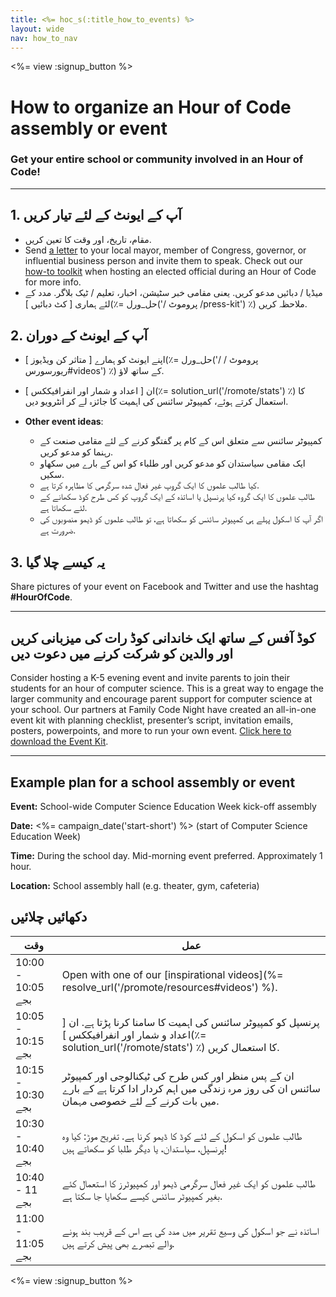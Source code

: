 ```yaml
---
title: <%= hoc_s(:title_how_to_events) %>
layout: wide
nav: how_to_nav
---
```

<%= view :signup_button %>

# How to organize an Hour of Code assembly or event

### Get your entire school or community involved in an Hour of Code!

* * *

## 1. آپ کے ایونٹ کے لئے تیار کریں

- مقام، تاریخ، اور وقت کا تعین کریں.
- Send [a letter](https://hourofcode.com/promote/resources#sample-emails) to your local mayor, member of Congress, governor, or influential business person and invite them to speak. Check out our [how-to toolkit](%=localized_file('/files/elected-official.pdf')%) when hosting an elected official during an Hour of Code for more info.
- میڈیا / دبائیں مدعو کریں. یعنی مقامی خبر سٹیشن، اخبار، تعلیم / ٹیک بلاگر. مدد کے لئے ہماری [ کٹ دبائیں ](٪= حل_ورل('/ پروموٹ /press-kit') ٪) ملاحظہ کریں.

## 2. آپ کے ایونٹ کے دوران

- اپنے ایونٹ کو ہمارے [ متاثر کن ویڈیوز ](٪= حل_ورل('/ پروموٹ / ریورسورس#videos') ٪) کے ساتھ لاؤ.
- ان [ اعداد و شمار اور انفرافیککس ](٪= solution_url('/romote/stats') ٪) کا استعمال کرتے ہوئے، کمپیوٹر سائنس کی اہمیت کا جائزہ لے کر انٹرویو دیں.   
      
    
- **Other event ideas**: 
    - کمپیوٹر سائنس سے متعلق اس کے کام پر گفتگو کرنے کے لئے مقامی صنعت کے رہنما کو مدعو کریں.
    - ایک مقامی سیاستدان کو مدعو کریں اور طلباء کو اس کے بارے میں سکھاو سکیں.
    - کیا طالب علموں کا ایک گروپ غیر فعال شدہ سرگرمی کا مظاہرہ کرتا ہے.
    - طالب علموں کا ایک گروہ کیا پرنسپل یا اساتذہ کے ایک گروپ کو کس طرح کوڈ سکھانے کے لئے سکھاتا ہے.
    - اگر آپ کا اسکول پہلے ہی کمپیوٹر سائنس کو سکھاتا ہے، تو طالب علموں کو ڈیمو منصوبوں کی ضرورت ہے.

## 3. یہ کیسے چلا گیا

Share pictures of your event on Facebook and Twitter and use the hashtag **#HourOfCode**.

* * *

## کوڈ آفس کے ساتھ ایک خاندانی کوڈ رات کی میزبانی کریں اور والدین کو شرکت کرنے میں دعوت دیں

Consider hosting a K-5 evening event and invite parents to join their students for an hour of computer science. This is a great way to engage the larger community and encourage parent support for computer science at your school. Our partners at Family Code Night have created an all-in-one event kit with planning checklist, presenter’s script, invitation emails, posters, powerpoints, and more to run your own event. [Click here to download the Event Kit](http://www.familycodenight.org/DownloadCodeDotOrg.html).

* * *

## Example plan for a school assembly or event

**Event:** School-wide Computer Science Education Week kick-off assembly

**Date:** <%= campaign_date('start-short') %> (start of Computer Science Education Week)

**Time:** During the school day. Mid-morning event preferred. Approximately 1 hour.

**Location:** School assembly hall (e.g. theater, gym, cafeteria)

## دکھائیں چلائیں

| وقت               | عمل                                                                                                                                             |
| ----------------- | ----------------------------------------------------------------------------------------------------------------------------------------------- |
| 10:00 - 10:05 بجے | Open with one of our [inspirational videos](%= resolve_url('/promote/resources#videos') %).                                                     |
| 10:05 - 10:15 بجے | پرنسپل کو کمپیوٹر سائنس کی اہمیت کا سامنا کرنا پڑتا ہے. ان [ اعداد و شمار اور انفرافیککس ](٪= solution_url('/romote/stats') ٪) کا استعمال کریں. |
| 10:15 - 10:30 بجے | ان کے پس منظر اور کس طرح کی ٹیکنالوجی اور کمپیوٹر سائنس ان کی روز مرہ زندگی میں اہم کردار ادا کرتا ہے کے بارے میں بات کرنے کے لئے خصوصی مہمان.  |
| 10:30 - 10:40 بجے | طالب علموں کو اسکول کے لئے کوڈ کا ڈیمو کرنا ہے. تفریح موڑ: کیا وہ پرنسپل، سیاستدان، یا دیگر طلبا کو سکھاتے ہیں!                                 |
| 10:40 - 11 بجے    | طالب علموں کو ایک غیر فعال سرگرمی ڈیمو اور کمپیوٹرز کا استعمال کئے بغیر کمپیوٹر سائنس کیسے سکھایا جا سکتا ہے.                                   |
| 11:00 - 11:05 بجے | اساتذہ نے جو اسکول کی وسیع تقریر میں مدد کی ہے اس کے قریب بند ہونے والے تبصرے بھی پیش کرتے ہیں.                                                 |

<%= view :signup_button %>